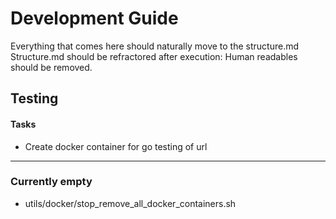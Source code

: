 Development Guide
=================

Everything that comes here should naturally move to the structure.md
Structure.md should be refractored after execution: Human readables should
be removed.


Testing
-------

#### Tasks
* Create docker container for go testing of url





-----------------------------
### Currently empty
* utils/docker/stop_remove_all_docker_containers.sh
